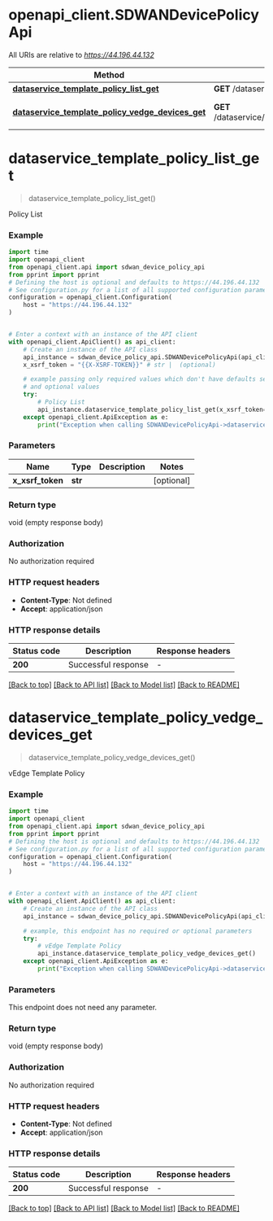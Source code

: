 # openapi_client.SDWANDevicePolicyApi

All URIs are relative to *https://44.196.44.132*

Method | HTTP request | Description
------------- | ------------- | -------------
[**dataservice_template_policy_list_get**](SDWANDevicePolicyApi.md#dataservice_template_policy_list_get) | **GET** /dataservice/template/policy/list | Policy List
[**dataservice_template_policy_vedge_devices_get**](SDWANDevicePolicyApi.md#dataservice_template_policy_vedge_devices_get) | **GET** /dataservice/template/policy/vedge/devices | vEdge Template Policy


# **dataservice_template_policy_list_get**
> dataservice_template_policy_list_get()

Policy List

### Example


```python
import time
import openapi_client
from openapi_client.api import sdwan_device_policy_api
from pprint import pprint
# Defining the host is optional and defaults to https://44.196.44.132
# See configuration.py for a list of all supported configuration parameters.
configuration = openapi_client.Configuration(
    host = "https://44.196.44.132"
)


# Enter a context with an instance of the API client
with openapi_client.ApiClient() as api_client:
    # Create an instance of the API class
    api_instance = sdwan_device_policy_api.SDWANDevicePolicyApi(api_client)
    x_xsrf_token = "{{X-XSRF-TOKEN}}" # str |  (optional)

    # example passing only required values which don't have defaults set
    # and optional values
    try:
        # Policy List
        api_instance.dataservice_template_policy_list_get(x_xsrf_token=x_xsrf_token)
    except openapi_client.ApiException as e:
        print("Exception when calling SDWANDevicePolicyApi->dataservice_template_policy_list_get: %s\n" % e)
```


### Parameters

Name | Type | Description  | Notes
------------- | ------------- | ------------- | -------------
 **x_xsrf_token** | **str**|  | [optional]

### Return type

void (empty response body)

### Authorization

No authorization required

### HTTP request headers

 - **Content-Type**: Not defined
 - **Accept**: application/json


### HTTP response details

| Status code | Description | Response headers |
|-------------|-------------|------------------|
**200** | Successful response |  -  |

[[Back to top]](#) [[Back to API list]](../README.md#documentation-for-api-endpoints) [[Back to Model list]](../README.md#documentation-for-models) [[Back to README]](../README.md)

# **dataservice_template_policy_vedge_devices_get**
> dataservice_template_policy_vedge_devices_get()

vEdge Template Policy

### Example


```python
import time
import openapi_client
from openapi_client.api import sdwan_device_policy_api
from pprint import pprint
# Defining the host is optional and defaults to https://44.196.44.132
# See configuration.py for a list of all supported configuration parameters.
configuration = openapi_client.Configuration(
    host = "https://44.196.44.132"
)


# Enter a context with an instance of the API client
with openapi_client.ApiClient() as api_client:
    # Create an instance of the API class
    api_instance = sdwan_device_policy_api.SDWANDevicePolicyApi(api_client)

    # example, this endpoint has no required or optional parameters
    try:
        # vEdge Template Policy
        api_instance.dataservice_template_policy_vedge_devices_get()
    except openapi_client.ApiException as e:
        print("Exception when calling SDWANDevicePolicyApi->dataservice_template_policy_vedge_devices_get: %s\n" % e)
```


### Parameters
This endpoint does not need any parameter.

### Return type

void (empty response body)

### Authorization

No authorization required

### HTTP request headers

 - **Content-Type**: Not defined
 - **Accept**: application/json


### HTTP response details

| Status code | Description | Response headers |
|-------------|-------------|------------------|
**200** | Successful response |  -  |

[[Back to top]](#) [[Back to API list]](../README.md#documentation-for-api-endpoints) [[Back to Model list]](../README.md#documentation-for-models) [[Back to README]](../README.md)

